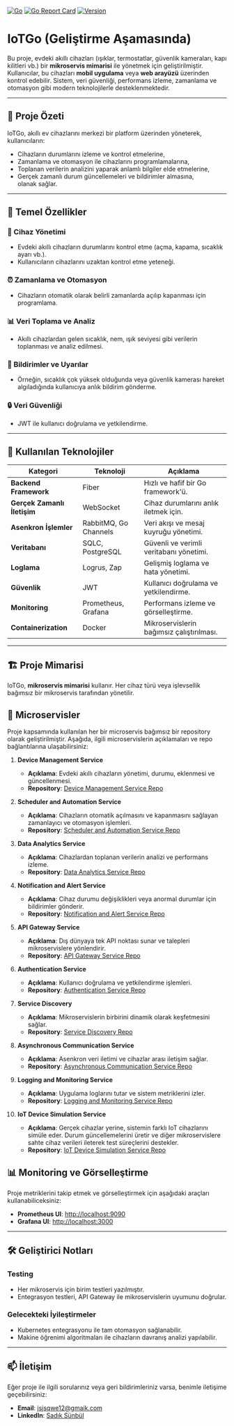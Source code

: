
[![Go](https://github.com/SadikSunbul/GO-BlockChain-Simulation/actions/workflows/go.yml/badge.svg)](https://github.com/SadikSunbul/GO-BlockChain-Simulation/actions/workflows/go.yml)
[![Go Report Card](https://goreportcard.com/badge/github.com/SadikSunbul/GO-BlockChain-Simulation)](https://goreportcard.com/report/github.com/SadikSunbul/GO-BlockChain-Simulation)
[![Version](https://img.shields.io/badge/Version-1.0-blue)]()

# IoTGo (Geliştirme Aşamasında)

Bu proje, evdeki akıllı cihazları (ışıklar, termostatlar, güvenlik kameraları, kapı kilitleri vb.) bir **mikroservis mimarisi** ile yönetmek için geliştirilmiştir. Kullanıcılar, bu cihazları **mobil uygulama** veya **web arayüzü** üzerinden kontrol edebilir. Sistem, veri güvenliği, performans izleme, zamanlama ve otomasyon gibi modern teknolojilerle desteklenmektedir.

---

## 📌 Proje Özeti

IoTGo, akıllı ev cihazlarını merkezi bir platform üzerinden yöneterek, kullanıcıların:
- Cihazların durumlarını izleme ve kontrol etmelerine,
- Zamanlama ve otomasyon ile cihazlarını programlamalarına,
- Toplanan verilerin analizini yaparak anlamlı bilgiler elde etmelerine,
- Gerçek zamanlı durum güncellemeleri ve bildirimler almasına,  
  olanak sağlar.

---

## 🚀 Temel Özellikler

### 📱 Cihaz Yönetimi
- Evdeki akıllı cihazların durumlarını kontrol etme (açma, kapama, sıcaklık ayarı vb.).
- Kullanıcıların cihazlarını uzaktan kontrol etme yeteneği.

### ⏰ Zamanlama ve Otomasyon
- Cihazların otomatik olarak belirli zamanlarda açılıp kapanması için programlama.

### 📊 Veri Toplama ve Analiz
- Akıllı cihazlardan gelen sıcaklık, nem, ışık seviyesi gibi verilerin toplanması ve analiz edilmesi.

### 🔔 Bildirimler ve Uyarılar
- Örneğin, sıcaklık çok yüksek olduğunda veya güvenlik kamerası hareket algıladığında kullanıcıya anlık bildirim gönderme.

### 🔒 Veri Güvenliği
- JWT ile kullanıcı doğrulama ve yetkilendirme.

---

## 🔧 Kullanılan Teknolojiler

| Kategori                     | Teknoloji                               | Açıklama                                       |  
|------------------------------|-----------------------------------------|-----------------------------------------------|  
| **Backend Framework**        | Fiber                                   | Hızlı ve hafif bir Go framework'ü.            |  
| **Gerçek Zamanlı İletişim**  | WebSocket                               | Cihaz durumlarını anlık iletmek için.         |  
| **Asenkron İşlemler**        | RabbitMQ, Go Channels                   | Veri akışı ve mesaj kuyruğu yönetimi.         |  
| **Veritabanı**               | SQLC, PostgreSQL                        | Güvenli ve verimli veritabanı yönetimi.       |  
| **Loglama**                  | Logrus, Zap                             | Gelişmiş loglama ve hata yönetimi.            |  
| **Güvenlik**                 | JWT                                     | Kullanıcı doğrulama ve yetkilendirme.         |  
| **Monitoring**               | Prometheus, Grafana                     | Performans izleme ve görselleştirme.          |  
| **Containerization**         | Docker                                  | Mikroservislerin bağımsız çalıştırılması.     |  

---

## 🏗️ Proje Mimarisi

IoTGo, **mikroservis mimarisi** kullanır. Her cihaz türü veya işlevsellik bağımsız bir mikroservis tarafından yönetilir.

## 🧩 Microservisler

Proje kapsamında kullanılan her bir microservis bağımsız bir repository olarak geliştirilmiştir. Aşağıda, ilgili microservislerin açıklamaları ve repo bağlantılarına ulaşabilirsiniz:

1. **Device Management Service**
    - **Açıklama**: Evdeki akıllı cihazların yönetimi, durumu, eklenmesi ve güncellenmesi.
    - **Repository**: [Device Management Service Repo](https://github.com/username/device-management-service)


2. **Scheduler and Automation Service**
    - **Açıklama**: Cihazların otomatik açılmasını ve kapanmasını sağlayan zamanlayıcı ve otomasyon işlemleri.
    - **Repository**: [Scheduler and Automation Service Repo](https://github.com/username/scheduler-automation-service)


3. **Data Analytics Service**
    - **Açıklama**: Cihazlardan toplanan verilerin analizi ve performans izleme.
    - **Repository**: [Data Analytics Service Repo](https://github.com/username/data-analytics-service)


4. **Notification and Alert Service**
    - **Açıklama**: Cihaz durumu değişiklikleri veya anormal durumlar için bildirimler gönderir.
    - **Repository**: [Notification and Alert Service Repo](https://github.com/username/notification-alert-service)


5. **API Gateway Service**
    - **Açıklama**: Dış dünyaya tek API noktası sunar ve talepleri mikroservislere yönlendirir.
    - **Repository**: [API Gateway Service Repo](https://github.com/username/api-gateway-service)


6. **Authentication Service**
    - **Açıklama**: Kullanıcı doğrulama ve yetkilendirme işlemleri.
    - **Repository**: [Authentication Service Repo](https://github.com/username/authentication-service)


7. **Service Discovery**
    - **Açıklama**: Mikroservislerin birbirini dinamik olarak keşfetmesini sağlar.
    - **Repository**: [Service Discovery Repo](https://github.com/username/service-discovery)


8. **Asynchronous Communication Service**
    - **Açıklama**: Asenkron veri iletimi ve cihazlar arası iletişim sağlar.
    - **Repository**: [Asynchronous Communication Service Repo](https://github.com/username/asynchronous-communication-service)


9. **Logging and Monitoring Service**
    - **Açıklama**: Uygulama loglarını tutar ve sistem metriklerini izler.
    - **Repository**: [Logging and Monitoring Service Repo](https://github.com/username/logging-monitoring-service)


10. **IoT Device Simulation Service**
    - **Açıklama**: Gerçek cihazlar yerine, sistemin farklı IoT cihazlarını simüle eder. Durum güncellemelerini üretir ve diğer mikroservislere sahte cihaz verileri ileterek test süreçlerini destekler.
    - **Repository**: [IoT Device Simulation Service Repo](https://github.com/username/iot-device-simulation-service)


## 📊 Monitoring ve Görselleştirme

Proje metriklerini takip etmek ve görselleştirmek için aşağıdaki araçları kullanabiliceksiniz:

- **Prometheus UI**: [http://localhost:9090](http://localhost:9090)
- **Grafana UI**: [http://localhost:3000](http://localhost:3000)

---

## 🛠️ Geliştirici Notları

### Testing
- Her mikroservis için birim testleri yazılmıştır.
- Entegrasyon testleri, API Gateway ile mikroservislerin uyumunu doğrular.

### Gelecekteki İyileştirmeler
- Kubernetes entegrasyonu ile tam otomasyon sağlanabilir.
- Makine öğrenimi algoritmaları ile cihazların davranış analizi yapılabilir.

---

## 📫 İletişim

Eğer proje ile ilgili sorularınız veya geri bildirimleriniz varsa, benimle iletişime geçebilirsiniz:

- **Email**: [jsjsqwe12@gmaik.com](mailto:jsjsqwe12@gmaik.com)
- **LinkedIn**: [Sadık Sünbül](https://www.linkedin.com/in/sadiksunbul/)  

